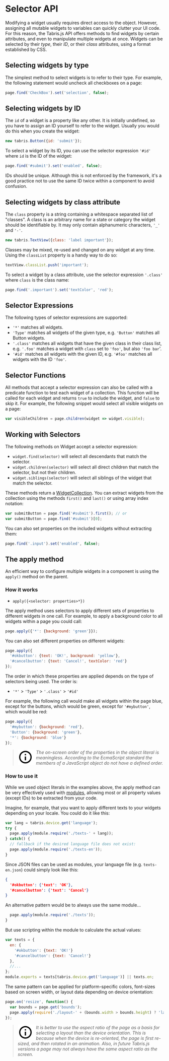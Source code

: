 ---
---
# Selector API

Modifying a widget usually requires direct access to the object. However, assigning all mutable widgets to variables can quickly clutter your UI code. For this reason, the Tabris.js API offers methods to find widgets by certain attributes, and even to manipulate multiple widgets at once. Widgets can be selected by their *type*, their *ID*, or their *class* attributes, using a format established by CSS.

## Selecting widgets by type

The simplest method to select widgets is to refer to their type. For example, the following statement would uncheck all checkboxes on a page:

```js
page.find('CheckBox').set('selection', false);
```

## Selecting widgets by ID

The `id` of a widget is a property like any other. It is initially undefined, so you have to assign an ID yourself to refer to the widget. Usually you would do this when you create the widget:

```js
new tabris.Button({id: 'submit'});
```

To select a widget by its ID, you can use the selector expression `'#id'` where `id` is the ID of the widget:

```js
page.find('#submit').set('enabled', false);
```

IDs should be unique. Although this is not enforced by the framework, it's a good practice not to use the same ID twice within a component to avoid confusion.

## Selecting widgets by class attribute

The `class` property is a string containing a whitespace separated list of "classes". A class is an arbitrary name for a state or category the widget should be identifiable by. It may only contain alphanumeric characters, `'_'` and `'-'`.

```js
new tabris.TextView({class: 'label important'});
```

Classes may be mixed, re-used and changed on any widget at any time. Using the `classList` property is a handy way to do so:

```js
textView.classList.push('important');
```

To select a widget by a class attribute, use the selector expression `'.class'` where `class` is the class name:

```js
page.find('.important').set('textColor', 'red');
```

## Selector Expressions

The following types of selector expressions are supported:

- `'*'` matches all widgets.
- `'Type'` matches all widgets of the given type, e.g. `'Button'` matches all Button widgets.
- `'.class'` matches all widgets that have the given class in their class list, e.g. `'.foo'` matches a widget with `class` set to `'foo'`, but also `'foo bar`'.
- `'#id'` matches all widgets with the given ID, e.g. `'#foo'` matches all widgets with the ID `'foo'`.

## Selector Functions

All methods that accept a selector expression can also be called with a predicate function to test each widget of a collection. This function will be called for each widget and returns `true` to include the widget, and `false` to skip it. For example, the following snippet would select all visible widgets on a page:

```js
var visibleChildren = page.children(widget => widget.visible);
```

## Working with Selectors

The following methods on Widget accept a selector expression:

- `widget.find(selector)` will select all descendants that match the selector.
- `widget.children(selector)` will select all direct children that match the selector, but not their children.
- `widget.siblings(selector)` will select all siblings of the widget that match the selector.

These methods return a [WidgetCollection](api/WidgetCollection.md). You can extract widgets from the collection using the methods `first()` and `last()` or using array index notation:

```js
var submitButton = page.find('#submit').first(); // or
var submitButton = page.find('#submit')[0];
```

You can also set properties on the included widgets without extracting them:

```js
page.find('.input').set('enabled', false);
```

## The apply method

An efficient way to configure multiple widgets in a component is using the `apply()` method on the parent.

### How it works

- `apply({<selector: properties>*})`

The apply method uses selectors to apply different sets of properties to different widgets in one call. For example, to apply a background color to all widgets within a page you could call:

```js
page.apply({'*': {background: 'green'}});
```

You can also set different properties on different widgets:

```js
page.apply({
  '#okbutton': {text: 'OK!', background: 'yellow'},
  '#cancelbutton': {text: 'Cancel!', textColor: 'red'}
});
```

The order in which these properties are applied depends on the type of selectors being used. The order is:

- `'*'` > `'Type'` > `'.class'` > `'#id'`

For example, the following call would make all widgets within the page blue, except for the buttons, which would be green, except for `'#mybutton'`, which would be red:

```js
page.apply({
  '#mybutton': {background: 'red'},
  'Button': {background: 'green'},
  '*': {background: 'blue'}
});
```

> <img align="left" src="img/note.png"> <i>The on-screen order of the properties in the object literal is meaningless. According to the EcmaScript standard the members of a JavaScript object do not have a defined order.</i>

### How to use it

While we used object literals in the examples above, the apply method can be very effectively used with [modules](modules.md), allowing most or all property values (except IDs) to be extracted from your code.

Imagine, for example, that you want to apply different texts to your widgets depending on your locale. You could do it like this:

```js
var lang = tabris.device.get('language');
try {
  page.apply(module.require('./texts-' + lang));
} catch() {
  // fallback if the desired language file does not exist:
  page.apply(module.require('./texts-en'));
}
```

Since JSON files can be used as modules, your language file (e.g. `texts-en.json`) could simply look like this:

```json
{
  '#okbutton': {'text': 'OK'},
  '#cancelbutton': {'text': 'Cancel'}
}
```

An alternative pattern would be to always use the same module...

```js
  page.apply(module.require('./texts'));
}
```

But use scripting within the module to calculate the actual values:

```js
var texts = {
  en: {
    '#okbutton': {text: 'OK!'}
    '#cancelbutton': {text: 'Cancel!'}
  },
  //...
};
module.exports = texts[tabris.device.get('language')] || texts.en;
```

The same pattern can be applied for platform-specific colors, font-sizes based on screen width, or layout data depending on device orientation:

```js
page.on('resize', function() {
  var bounds = page.get('bounds');
  page.apply(require('./layout-' + (bounds.width > bounds.height) ? 'landscape' : 'portrait'));
});
```

> <img align="left" src="img/note.png"> <i>It is better to use the aspect ratio of the page as a basis for selecting a layout than the device orientation. This is because when the device is re-oriented, the page is first re-sized, and then rotated in an animation. Also, in future Tabris.js versions a page may not always have the same aspect ratio as the screen.</i>
